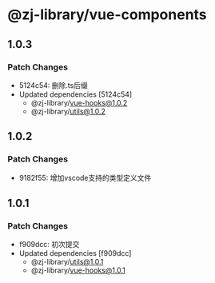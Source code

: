 # @zj-library/vue-components

## 1.0.3

### Patch Changes

-   5124c54: 删除.ts后缀
-   Updated dependencies [5124c54]
    -   @zj-library/vue-hooks@1.0.2
    -   @zj-library/utils@1.0.2

## 1.0.2

### Patch Changes

-   9182f55: 增加vscode支持的类型定义文件

## 1.0.1

### Patch Changes

-   f909dcc: 初次提交
-   Updated dependencies [f909dcc]
    -   @zj-library/utils@1.0.1
    -   @zj-library/vue-hooks@1.0.1
